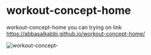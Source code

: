 # workout-concept-home
workout-concept-home    you can trying on link      https://abbasalkabbi.github.io/workout-concept-home/







![workout-concept-](https://user-images.githubusercontent.com/75854041/117360320-4e450780-aec1-11eb-96a9-1664041021a9.png)





